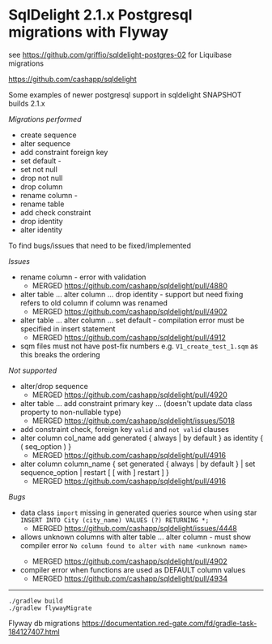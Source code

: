 # SqlDelight 2.1.x Postgresql migrations with Flyway 

see https://github.com/griffio/sqldelight-postgres-02 for Liquibase migrations

https://github.com/cashapp/sqldelight

Some examples of newer postgresql support in sqldelight SNAPSHOT builds 2.1.x

*Migrations performed*
* create sequence
* alter sequence
* add constraint foreign key
* set default - 
* set not null
* drop not null
* drop column
* rename column - 
* rename table
* add check constraint
* drop identity 
* alter identity 

To find bugs/issues that need to be fixed/implemented

*Issues*
* rename column - error with validation
  * MERGED https://github.com/cashapp/sqldelight/pull/4880
* alter table ... alter column ... drop identity - support but need fixing refers to old column if column was renamed
  * MERGED https://github.com/cashapp/sqldelight/pull/4902
* alter table ... alter column ... set default - compilation error must be specified in insert statement
  * MERGED https://github.com/cashapp/sqldelight/pull/4912
* sqm files must not have post-fix numbers e.g. `V1_create_test_1.sqm` as this breaks the ordering

*Not supported*
* alter/drop sequence
  * MERGED https://github.com/cashapp/sqldelight/pull/4920
* alter table ... add constraint primary key ... (doesn't update data class property to non-nullable type)
  * MERGED https://github.com/cashapp/sqldelight/issues/5018
* add constraint check, foreign key `valid` and `not valid` clauses
* alter column col_name add generated { always | by default } as identity { ( seq_option ) }
  * MERGED https://github.com/cashapp/sqldelight/pull/4916
* alter column column_name { set generated { always | by default } | set sequence_option | restart [ [ with ] restart ] }
  * MERGED https://github.com/cashapp/sqldelight/pull/4916

*Bugs*
* data class `import` missing in generated queries source when using star `INSERT INTO City (city_name) VALUES (?) RETURNING *;`
  * MERGED https://github.com/cashapp/sqldelight/issues/4448
* allows unknown columns with alter table ... alter column <unknown name> - must show compiler error `No column found to alter with name <unknown name>`
  * MERGED https://github.com/cashapp/sqldelight/pull/4902
* compiler error when functions are used as DEFAULT column values
  * MERGED https://github.com/cashapp/sqldelight/pull/4934
----

```shell
./gradlew build
./gradlew flywayMigrate
```

Flyway db migrations
https://documentation.red-gate.com/fd/gradle-task-184127407.html
